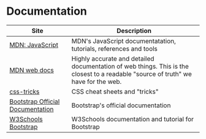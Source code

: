 # Documentation

| Site               | Description |
|--------------------|--------------------------------------------------|
| [MDN: JavaScript](https://developer.mozilla.org/en-US/docs/Web/JavaScript) | MDN's JavaScript documentatation, tutorials, references and tools |
| [MDN web docs](https://developer.mozilla.org/) | Highly accurate and detailed documentation of web things. This is the closest to a readable "source of truth" we have for the web. |
| [css-tricks](https://css-tricks.com/) | CSS cheat sheets and "tricks" |
| [Bootstrap Official Documentation](https://getbootstrap.com/docs/4.1/getting-started/introduction/) | Bootstrap's official documentation |
| [W3Schools Bootstrap](https://www.w3schools.com/bootstrap4/default.asp) | W3Schools documentation and tutorial for Bootstrap |
